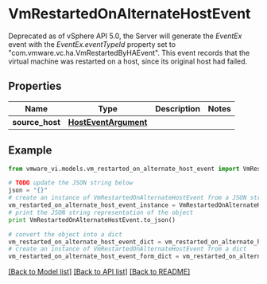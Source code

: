 # VmRestartedOnAlternateHostEvent

Deprecated as of vSphere API 5.0, the Server will generate the *EventEx* event with the *EventEx.eventTypeId* property set to \"com.vmware.vc.ha.VmRestartedByHAEvent\".  This event records that the virtual machine was restarted on a host, since its original host had failed. 

## Properties
Name | Type | Description | Notes
------------ | ------------- | ------------- | -------------
**source_host** | [**HostEventArgument**](HostEventArgument.md) |  | 

## Example

```python
from vmware_vi.models.vm_restarted_on_alternate_host_event import VmRestartedOnAlternateHostEvent

# TODO update the JSON string below
json = "{}"
# create an instance of VmRestartedOnAlternateHostEvent from a JSON string
vm_restarted_on_alternate_host_event_instance = VmRestartedOnAlternateHostEvent.from_json(json)
# print the JSON string representation of the object
print VmRestartedOnAlternateHostEvent.to_json()

# convert the object into a dict
vm_restarted_on_alternate_host_event_dict = vm_restarted_on_alternate_host_event_instance.to_dict()
# create an instance of VmRestartedOnAlternateHostEvent from a dict
vm_restarted_on_alternate_host_event_form_dict = vm_restarted_on_alternate_host_event.from_dict(vm_restarted_on_alternate_host_event_dict)
```
[[Back to Model list]](../README.md#documentation-for-models) [[Back to API list]](../README.md#documentation-for-api-endpoints) [[Back to README]](../README.md)


